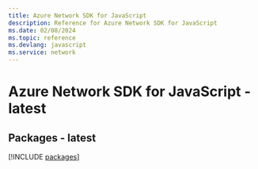 ```yaml
---
title: Azure Network SDK for JavaScript
description: Reference for Azure Network SDK for JavaScript
ms.date: 02/08/2024
ms.topic: reference
ms.devlang: javascript
ms.service: network
---
```

# Azure Network SDK for JavaScript - latest
## Packages - latest
[!INCLUDE [packages](network-index.md)]